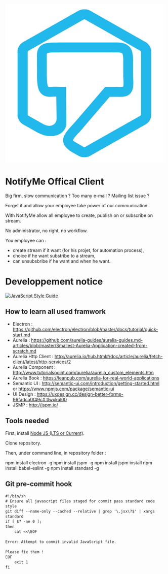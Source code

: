 ![NotifyMe client logo](https://raw.githubusercontent.com/bubulemaster/notifyme-client/master/src/img/logo-big.png)

# NotifyMe Offical Client

Big firm, slow communication ? Too many e-mail ? Mailing list issue ?

Forget it and allow your employee take power of our communication.

With NotifyMe allow all employee to create, publish on or subscribe on stream.

No administrator, no right, no workflow.

You employee can :
 * create stream if it want (for his projet, for automation process),
 * choice if he want substribe to a stream,
 * can unsubsbribe if he want and when he want.

# Developpement notice

[![JavaScript Style Guide](https://cdn.rawgit.com/feross/standard/master/badge.svg)](https://github.com/feross/standard)

## How to learn all used framwork

 * Electron            : https://github.com/electron/electron/blob/master/docs/tutorial/quick-start.md
 * Aurelia             : https://github.com/aurelia-guides/aurelia-guides.md-articles/blob/master/Smallest-Aurelia-Application-created-from-scratch.md
 * Aurelia Http Client : http://aurelia.io/hub.html#/doc/article/aurelia/fetch-client/latest/http-services/2
 * Aurelia Component   : http://www.tutorialspoint.com/aurelia/aurelia_custom_elements.htm
 * Aurelia Book        : https://leanpub.com/aurelia-for-real-world-applications
 * Semantic UI         : http://semantic-ui.com/introduction/getting-started.html or https://www.npmjs.com/package/semantic-ui
 * UI Design           : https://uxdesign.cc/design-better-forms-96fadca0f49c#.tlwxkul00
 * JSMP                : http://jspm.io/

## Tools needed

First, install [Node JS (LTS or Current)](https://nodejs.org/en/).

Clone repository.

Then, under command line, in repository folder :

   npm install electron -g
   npm install jspm -g
   npm install
   jspm install
   npm install babel-eslint -g
   npm install standard -g

## Git pre-commit hook

```
#!/bin/sh
# Ensure all javascript files staged for commit pass standard code style
git diff --name-only --cached --relative | grep '\.jsx\?$' | xargs standard
if [ $? -ne 0 ];
then
	cat <<\EOF

Error: Attempt to commit invalid JavaScript file.

Please fix them !
EOF
	exit 1
fi
```
